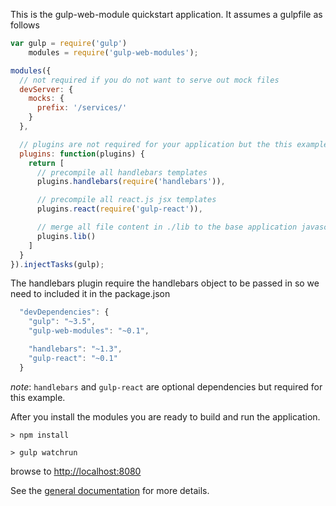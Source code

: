 This is the gulp-web-module quickstart application.  It assumes a gulpfile as follows
```javascript
var gulp = require('gulp')
    modules = require('gulp-web-modules');

modules({
  // not required if you do not want to serve out mock files
  devServer: {
    mocks: {
      prefix: '/services/'
    }
  },

  // plugins are not required for your application but the this example uses them
  plugins: function(plugins) {
    return [
      // precompile all handlebars templates
      plugins.handlebars(require('handlebars')),

      // precompile all react.js jsx templates
      plugins.react(require('gulp-react')),

      // merge all file content in ./lib to the base application javascript code
      plugins.lib()
    ]
  }
}).injectTasks(gulp);
```

The handlebars plugin require the handlebars object to be passed in so we need to included it in the package.json
```javascript
  "devDependencies": {
    "gulp": "~3.5",
    "gulp-web-modules": "~0.1",

    "handlebars": "~1.3",
    "gulp-react": "~0.1"
  }
```
*note*: `handlebars` and `gulp-react` are optional dependencies but required for this example.

After you install the modules you are ready to build and run the application.

    > npm install

    > gulp watchrun

browse to [http://localhost:8080](http://localhost:8080)

See the [general documentation](https://github.com/jhudson8/gulp-web-modules/blob/master/docs/index.js) for more details.